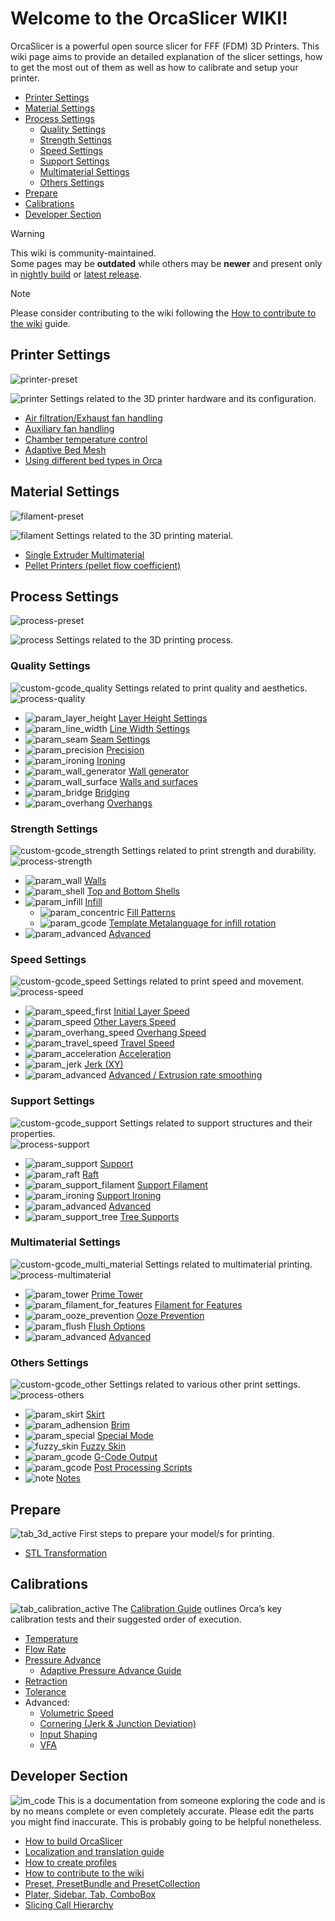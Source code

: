 # Welcome to the OrcaSlicer WIKI!

OrcaSlicer is a powerful open source slicer for FFF (FDM) 3D Printers. This wiki page aims to provide an detailed explanation of the slicer settings, how to get the most out of them as well as how to calibrate and setup your printer.

- [Printer Settings](#printer-settings)
- [Material Settings](#material-settings)
- [Process Settings](#process-settings)
  - [Quality Settings](#quality-settings)
  - [Strength Settings](#strength-settings)
  - [Speed Settings](#speed-settings)
  - [Support Settings](#support-settings)
  - [Multimaterial Settings](#multimaterial-settings)
  - [Others Settings](#others-settings)
- [Prepare](#prepare)
- [Calibrations](#calibrations)
- [Developer Section](#developer-section)

> [!WARNING]
> This wiki is community-maintained.  
> Some pages may be **outdated** while others may be **newer** and present only in [nightly build](https://github.com/SoftFever/OrcaSlicer/releases/tag/nightly-builds) or [latest release](https://github.com/SoftFever/OrcaSlicer/releases).

> [!NOTE]
> Please consider contributing to the wiki following the [How to contribute to the wiki](How-to-wiki) guide.

## Printer Settings

![printer-preset](https://github.com/SoftFever/OrcaSlicer/blob/main/doc/images/GUI/printer-preset.png?raw=true)

![printer](https://github.com/SoftFever/OrcaSlicer/blob/main/resources/images/printer.svg?raw=true) Settings related to the 3D printer hardware and its configuration.

- [Air filtration/Exhaust fan handling](air-filtration)
- [Auxiliary fan handling](Auxiliary-fan)
- [Chamber temperature control](chamber-temperature)
- [Adaptive Bed Mesh](adaptive-bed-mesh)
- [Using different bed types in Orca](bed-types)

## Material Settings

![filament-preset](https://github.com/SoftFever/OrcaSlicer/blob/main/doc/images/GUI/filament-preset.png?raw=true)

![filament](https://github.com/SoftFever/OrcaSlicer/blob/main/resources/images/filament.svg?raw=true) Settings related to the 3D printing material.

- [Single Extruder Multimaterial](semm)
- [Pellet Printers (pellet flow coefficient)](pellet-flow-coefficient)

## Process Settings

![process-preset](https://github.com/SoftFever/OrcaSlicer/blob/main/doc/images/GUI/process-preset.png?raw=true)

![process](https://github.com/SoftFever/OrcaSlicer/blob/main/resources/images/process.svg?raw=true) Settings related to the 3D printing process.

### Quality Settings

![custom-gcode_quality](https://github.com/SoftFever/OrcaSlicer/blob/main/resources/images/custom-gcode_quality.svg?raw=true) Settings related to print quality and aesthetics.  
![process-quality](https://github.com/SoftFever/OrcaSlicer/blob/main/doc/images/GUI/process/process-quality.png?raw=true)

- ![param_layer_height](https://github.com/SoftFever/OrcaSlicer/blob/main/resources/images/param_layer_height.svg?raw=true) [Layer Height Settings](quality_settings_layer_height)
- ![param_line_width](https://github.com/SoftFever/OrcaSlicer/blob/main/resources/images/param_line_width.svg?raw=true) [Line Width Settings](quality_settings_line_width)
- ![param_seam](https://github.com/SoftFever/OrcaSlicer/blob/main/resources/images/param_seam.svg?raw=true) [Seam Settings](quality_settings_seam)
- ![param_precision](https://github.com/SoftFever/OrcaSlicer/blob/main/resources/images/param_precision.svg?raw=true) [Precision](quality_settings_precision)
- ![param_ironing](https://github.com/SoftFever/OrcaSlicer/blob/main/resources/images/param_ironing.svg?raw=true) [Ironing](quality_settings_ironing)
- ![param_wall_generator](https://github.com/SoftFever/OrcaSlicer/blob/main/resources/images/param_wall_generator.svg?raw=true) [Wall generator](quality_settings_wall_generator)
- ![param_wall_surface](https://github.com/SoftFever/OrcaSlicer/blob/main/resources/images/param_wall_surface.svg?raw=true) [Walls and surfaces](quality_settings_wall_and_surfaces)
- ![param_bridge](https://github.com/SoftFever/OrcaSlicer/blob/main/resources/images/param_bridge.svg?raw=true) [Bridging](quality_settings_bridging)
- ![param_overhang](https://github.com/SoftFever/OrcaSlicer/blob/main/resources/images/param_overhang.svg?raw=true) [Overhangs](quality_settings_overhangs)

### Strength Settings

![custom-gcode_strength](https://github.com/SoftFever/OrcaSlicer/blob/main/resources/images/custom-gcode_strength.svg?raw=true) Settings related to print strength and durability.  
![process-strength](https://github.com/SoftFever/OrcaSlicer/blob/main/doc/images/GUI/process/process-strength.png?raw=true)

- ![param_wall](https://github.com/SoftFever/OrcaSlicer/blob/main/resources/images/param_wall.svg?raw=true) [Walls](strength_settings_walls)
- ![param_shell](https://github.com/SoftFever/OrcaSlicer/blob/main/resources/images/param_shell.svg?raw=true) [Top and Bottom Shells](strength_settings_top_bottom_shells)
- ![param_infill](https://github.com/SoftFever/OrcaSlicer/blob/main/resources/images/param_infill.svg?raw=true) [Infill](strength_settings_infill)
  - ![param_concentric](https://github.com/SoftFever/OrcaSlicer/blob/main/resources/images/param_concentric.svg?raw=true) [Fill Patterns](strength_settings_patterns)
  - ![param_gcode](https://github.com/SoftFever/OrcaSlicer/blob/main/resources/images/param_gcode.svg?raw=true) [Template Metalanguage for infill rotation](strength_settings_infill_rotation_template_metalanguage)
- ![param_advanced](https://github.com/SoftFever/OrcaSlicer/blob/main/resources/images/param_advanced.svg?raw=true) [Advanced](strength_settings_advanced)

### Speed Settings

![custom-gcode_speed](https://github.com/SoftFever/OrcaSlicer/blob/main/resources/images/custom-gcode_speed.svg?raw=true) Settings related to print speed and movement.  
![process-speed](https://github.com/SoftFever/OrcaSlicer/blob/main/doc/images/GUI/process/process-speed.png?raw=true)

- ![param_speed_first](https://github.com/SoftFever/OrcaSlicer/blob/main/resources/images/param_speed_first.svg?raw=true) [Initial Layer Speed](speed_settings_initial_layer_speed)
- ![param_speed](https://github.com/SoftFever/OrcaSlicer/blob/main/resources/images/param_speed.svg?raw=true) [Other Layers Speed](speed_settings_other_layers_speed)
- ![param_overhang_speed](https://github.com/SoftFever/OrcaSlicer/blob/main/resources/images/param_overhang_speed.svg?raw=true) [Overhang Speed](speed_settings_overhang_speed)
- ![param_travel_speed](https://github.com/SoftFever/OrcaSlicer/blob/main/resources/images/param_travel_speed.svg?raw=true) [Travel Speed](speed_settings_travel)
- ![param_acceleration](https://github.com/SoftFever/OrcaSlicer/blob/main/resources/images/param_acceleration.svg?raw=true) [Acceleration](speed_settings_acceleration)
- ![param_jerk](https://github.com/SoftFever/OrcaSlicer/blob/main/resources/images/param_jerk.svg?raw=true) [Jerk (XY)](speed_settings_jerk_xy)
- ![param_advanced](https://github.com/SoftFever/OrcaSlicer/blob/main/resources/images/param_advanced.svg?raw=true) [Advanced / Extrusion rate smoothing](speed_settings_advanced)

### Support Settings

![custom-gcode_support](https://github.com/SoftFever/OrcaSlicer/blob/main/resources/images/custom-gcode_support.svg?raw=true) Settings related to support structures and their properties.  
![process-support](https://github.com/SoftFever/OrcaSlicer/blob/main/doc/images/GUI/process/process-support.png?raw=true)

- ![param_support](https://github.com/SoftFever/OrcaSlicer/blob/main/resources/images/param_support.svg?raw=true) [Support](support_settings_support)
- ![param_raft](https://github.com/SoftFever/OrcaSlicer/blob/main/resources/images/param_raft.svg?raw=true) [Raft](support_settings_raft)
- ![param_support_filament](https://github.com/SoftFever/OrcaSlicer/blob/main/resources/images/param_support_filament.svg?raw=true) [Support Filament](support_settings_filament)
- ![param_ironing](https://github.com/SoftFever/OrcaSlicer/blob/main/resources/images/param_ironing.svg?raw=true) [Support Ironing](support_settings_ironing)
- ![param_advanced](https://github.com/SoftFever/OrcaSlicer/blob/main/resources/images/param_advanced.svg?raw=true) [Advanced](support_settings_advanced)
- ![param_support_tree](https://github.com/SoftFever/OrcaSlicer/blob/main/resources/images/param_support_tree.svg?raw=true) [Tree Supports](support_settings_tree)

### Multimaterial Settings

![custom-gcode_multi_material](https://github.com/SoftFever/OrcaSlicer/blob/main/resources/images/custom-gcode_multi_material.svg?raw=true) Settings related to multimaterial printing.  
![process-multimaterial](https://github.com/SoftFever/OrcaSlicer/blob/main/doc/images/GUI/process/process-multimaterial.png?raw=true)

- ![param_tower](https://github.com/SoftFever/OrcaSlicer/blob/main/resources/images/param_tower.svg?raw=true) [Prime Tower](multimaterial_settings_prime_tower)
- ![param_filament_for_features](https://github.com/SoftFever/OrcaSlicer/blob/main/resources/images/param_filament_for_features.svg?raw=true) [Filament for Features](multimaterial_settings_filament_for_features)
- ![param_ooze_prevention](https://github.com/SoftFever/OrcaSlicer/blob/main/resources/images/param_ooze_prevention.svg?raw=true) [Ooze Prevention](multimaterial_settings_ooze_prevention)
- ![param_flush](https://github.com/SoftFever/OrcaSlicer/blob/main/resources/images/param_flush.svg?raw=true) [Flush Options](multimaterial_settings_flush_options)
- ![param_advanced](https://github.com/SoftFever/OrcaSlicer/blob/main/resources/images/param_advanced.svg?raw=true) [Advanced](multimaterial_settings_advanced)

### Others Settings

![custom-gcode_other](https://github.com/SoftFever/OrcaSlicer/blob/main/resources/images/custom-gcode_other.svg?raw=true) Settings related to various other print settings.  
![process-others](https://github.com/SoftFever/OrcaSlicer/blob/main/doc/images/GUI/process/process-others.png?raw=true)

- ![param_skirt](https://github.com/SoftFever/OrcaSlicer/blob/main/resources/images/param_skirt.svg?raw=true) [Skirt](others_settings_skirt)
- ![param_adhension](https://github.com/SoftFever/OrcaSlicer/blob/main/resources/images/param_adhension.svg?raw=true) [Brim](others_settings_brim)
- ![param_special](https://github.com/SoftFever/OrcaSlicer/blob/main/resources/images/param_special.svg?raw=true) [Special Mode](others_settings_special_mode)
- ![fuzzy_skin](https://github.com/SoftFever/OrcaSlicer/blob/main/resources/images/fuzzy_skin.svg?raw=true) [Fuzzy Skin](others_settings_fuzzy_skin)
- ![param_gcode](https://github.com/SoftFever/OrcaSlicer/blob/main/resources/images/param_gcode.svg?raw=true) [G-Code Output](others_settings_g_code_output)
- ![param_gcode](https://github.com/SoftFever/OrcaSlicer/blob/main/resources/images/param_gcode.svg?raw=true) [Post Processing Scripts](others_settings_post_processing_scripts)
- ![note](https://github.com/SoftFever/OrcaSlicer/blob/main/resources/images/note.svg?raw=true) [Notes](others_settings_notes)

## Prepare

![tab_3d_active](https://github.com/SoftFever/OrcaSlicer/blob/main/resources/images/tab_3d_active.svg?raw=true) First steps to prepare your model/s for printing.

- [STL Transformation](stl-transformation)

## Calibrations

![tab_calibration_active](https://github.com/SoftFever/OrcaSlicer/blob/main/resources/images/tab_calibration_active.svg?raw=true) The [Calibration Guide](Calibration) outlines Orca’s key calibration tests and their suggested order of execution.

- [Temperature](temp-calib)
- [Flow Rate](flow-rate-calib)
- [Pressure Advance](pressure-advance-calib)
  - [Adaptive Pressure Advance Guide](adaptive-pressure-advance-calib)
- [Retraction](retraction-calib)
- [Tolerance](tolerance-calib)
- Advanced:
  - [Volumetric Speed](volumetric-speed-calib)
  - [Cornering (Jerk & Junction Deviation)](cornering-calib)
  - [Input Shaping](input-shaping-calib)
  - [VFA](vfa-calib)

## Developer Section

![im_code](https://github.com/SoftFever/OrcaSlicer/blob/main/resources/images/im_code.svg?raw=true) This is a documentation from someone exploring the code and is by no means complete or even completely accurate. Please edit the parts you might find inaccurate. This is probably going to be helpful nonetheless.

- [How to build OrcaSlicer](How-to-build)
- [Localization and translation guide](Localization_guide)
- [How to create profiles](How-to-create-profiles)
- [How to contribute to the wiki](How-to-wiki)
- [Preset, PresetBundle and PresetCollection](Preset-and-bundle)
- [Plater, Sidebar, Tab, ComboBox](plater-sidebar-tab-combobox)
- [Slicing Call Hierarchy](slicing-hierarchy)
